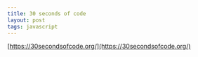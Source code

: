 ```yaml
---
title: 30 seconds of code
layout: post
tags: javascript
---
```


[https://30secondsofcode.org/](https://30secondsofcode.org/)